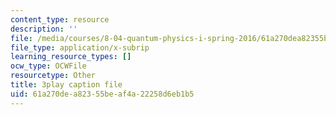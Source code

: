 ```yaml
---
content_type: resource
description: ''
file: /media/courses/8-04-quantum-physics-i-spring-2016/61a270dea82355beaf4a22258d6eb1b5_KfbvrGt3MlI.vtt
file_type: application/x-subrip
learning_resource_types: []
ocw_type: OCWFile
resourcetype: Other
title: 3play caption file
uid: 61a270de-a823-55be-af4a-22258d6eb1b5
---
```

